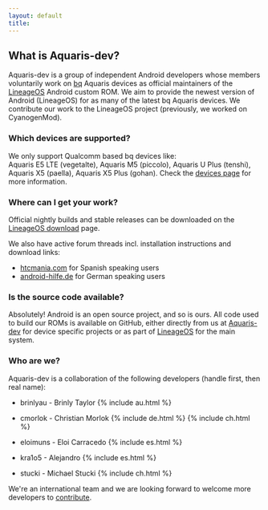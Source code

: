 ```yaml
---
layout: default
title:
---
```


## What is Aquaris-dev?

Aquaris-dev is a group of independent Android developers whose members voluntarily work on [bq](https://www.bq.com/) Aquaris devices as official maintainers of the [LineageOS](http://lineageos.org/) Android <nobr>custom ROM</nobr>. We aim to provide the newest version of Android (LineageOS) for as many of the latest bq Aquaris devices. We contribute our work to the LineageOS project (previously, we worked on CyanogenMod).

### Which devices are supported?

We only support Qualcomm based bq devices like: <nobr>Aquaris E5 LTE (vegetalte)</nobr>, <nobr>Aquaris M5 (piccolo)</nobr>, <nobr>Aquaris U Plus (tenshi)</nobr>, <nobr>Aquaris X5 (paella)</nobr>, <nobr>Aquaris X5 Plus (gohan)</nobr>.
Check the [devices page](/devices.html) for more information. 

### Where can I get your work?

Official nightly builds and stable releases can be downloaded on the [LineageOS download](https://download.lineageos.org) page. 

We also have active forum threads incl. installation instructions and download links:

- [htcmania.com](http://www.htcmania.com/forumdisplay.php?f=2091) for Spanish speaking users
- [android-hilfe.de](http://www.android-hilfe.de/forum/bq-forum.2047/) for German speaking users

### Is the source code available?

Absolutely! Android is an open source project, and so is ours. All code used to build our ROMs is available on GitHub, either directly from us at [Aquaris-dev](https://github.com/aquaris-dev) for device specific projects or as part of [LineageOS](https://github.com/lineageos) for the main system.

### Who are we?

Aquaris-dev is a collaboration of the following developers (handle first, then real name): 

- brinlyau - Brinly Taylor {% include au.html %}

- cmorlok - Christian Morlok {% include de.html %} {% include ch.html %}

- eloimuns - Eloi Carracedo {% include es.html %}

- kra1o5 - Alejandro {% include es.html %}

- stucki - Michael Stucki {% include ch.html %}

We're an international team and we are looking forward to welcome more developers to [contribute](/contribute.html).
